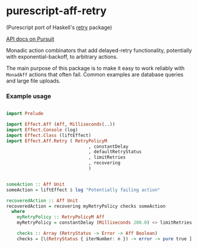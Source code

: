 # purescript-aff-retry

(Purescript port of Haskell's [retry](https://github.com/Soostone/retry) package)

[API docs on Pursuit](https://pursuit.purescript.org/packages/purescript-aff-retry/)

Monadic action combinators that add delayed-retry functionality, potentially with exponential-backoff, to arbitrary actions.

The main purpose of this package is to make it easy to work reliably with `MonadAff` actions that often fail. Common examples are database queries and large file uploads.

### Example usage

```purescript

import Prelude

import Effect.Aff (Aff, Milliseconds(..))
import Effect.Console (log)
import Effect.Class (liftEffect)
import Effect.Aff.Retry ( RetryPolicyM
                               , constantDelay
                               , defaultRetryStatus
                               , limitRetries
                               , recovering
                               )


someAction :: Aff Unit
someAction = liftEffect $ log "Potentially failing action"

recoveredAction :: Aff Unit
recoveredAction = recovering myRetryPolicy checks someAction
  where
    myRetryPolicy :: RetryPolicyM Aff
    myRetryPolicy = constantDelay (Milliseconds 200.0) <> limitRetries 10

    checks :: Array (RetryStatus -> Error -> Aff Boolean)
    checks = [\(RetryStatus { iterNumber: n }) -> error -> pure true ]

```
